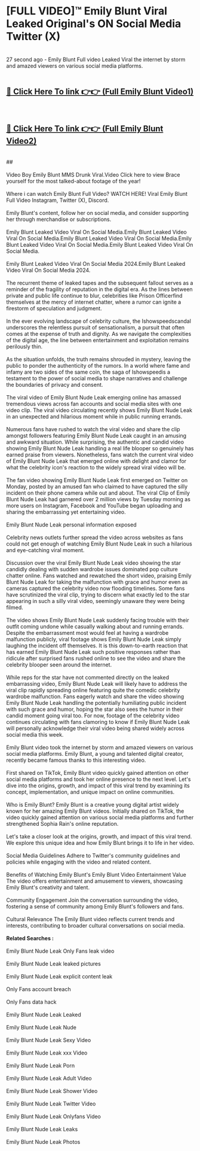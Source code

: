 # [FULL VIDEO]™ Emily Blunt Viral Leaked Original's ON Social Media Twitter (X) <br>
<br>
27 second ago - Emily Blunt Full video Leaked Viral the internet by storm and amazed viewers on various social media platforms.<br>

 <br>

##  <a href="https://play.123hd.live?title=Full Emily_Blunt&ref=git">🔴 Click Here To link 👉👉 (Full Emily Blunt Video1)</a><br>
  <br>

##  <a href="https://play.123hd.live?title=Full Emily_Blunt&ref=git">🔴 Click Here To link 👉👉 (Full Emily Blunt Video2)</a><br>
  <br>
  ##


  <br>

  <br>
Video Boy Emily Blunt MMS Drunk Viral.Video Click here to view Brace yourself for the most talked-about footage of the year!
<br><br>
Where i can watch Emily Blunt Full Video? WATCH HERE! Viral Emily Blunt Full Video Instagram, Twitter (X), Discord.
<br><br>
Emily Blunt's content, follow her on social media, and consider supporting her through merchandise or subscriptions.
<br><br>
Emily Blunt Leaked Video Viral On Social Media.Emily Blunt Leaked Video Viral On Social Media.Emily Blunt Leaked Video Viral On Social Media.Emily Blunt Leaked Video Viral On Social Media.Emily Blunt Leaked Video Viral On Social Media.
<br><br>
Emily Blunt Leaked Video Viral On Social Media 2024.Emily Blunt Leaked Video Viral On Social Media 2024.
<br><br>
The recurrent theme of leaked tapes and the subsequent fallout serves as a reminder of the fragility of reputation in the digital era. As the lines between private and public life continue to blur, celebrities like Prison Officerfind themselves at the mercy of internet chatter, where a rumor can ignite a firestorm of speculation and judgment.
<br><br>
In the ever evolving landscape of celebrity culture, the Ishowspeedscandal underscores the relentless pursuit of sensationalism, a pursuit that often comes at the expense of truth and dignity. As we navigate the complexities of the digital age, the line between entertainment and exploitation remains perilously thin.
<br><br>
As the situation unfolds, the truth remains shrouded in mystery, leaving the public to ponder the authenticity of the rumors. In a world where fame and infamy are two sides of the same coin, the saga of Ishowspeedis a testament to the power of social media to shape narratives and challenge the boundaries of privacy and consent.
<br><br>
The viral video of Emily Blunt Nude Leak emerging online has amassed tremendous views across fan accounts and social media sites with one video clip. The viral video circulating recently shows Emily Blunt Nude Leak in an unexpected and hilarious moment while in public running errands.
<br><br>
Numerous fans have rushed to watch the viral video and share the clip amongst followers featuring Emily Blunt Nude Leak caught in an amusing and awkward situation. While surprising, the authentic and candid video showing Emily Blunt Nude Leak handling a real life blooper so genuinely has earned praise from viewers. Nonetheless, fans watch the current viral video of Emily Blunt Nude Leak that emerged online with delight and clamor for what the celebrity icon's reaction to the widely spread viral video will be.
<br><br>
The fan video showing Emily Blunt Nude Leak first emerged on Twitter on Monday, posted by an amused fan who claimed to have captured the silly incident on their phone camera while out and about. The viral Clip of Emily Blunt Nude Leak had garnered over 2 million views by Tuesday morning as more users on Instagram, Facebook and YouTube began uploading and sharing the embarrassing yet entertaining video.
<br><br>
Emily Blunt Nude Leak personal information exposed
<br><br>
Celebrity news outlets further spread the video across websites as fans could not get enough of watching Emily Blunt Nude Leak in such a hilarious and eye-catching viral moment.
<br><br>
Discussion over the viral Emily Blunt Nude Leak video showing the star candidly dealing with sudden wardrobe issues dominated pop culture chatter online. Fans watched and rewatched the short video, praising Emily Blunt Nude Leak for taking the malfunction with grace and humor even as cameras captured the celebrity video now flooding timelines. Some fans have scrutinized the viral clip, trying to discern what exactly led to the star appearing in such a silly viral video, seemingly unaware they were being filmed.
<br><br>
The video shows Emily Blunt Nude Leak suddenly facing trouble with their outfit coming undone while casually walking about and running errands. Despite the embarrassment most would feel at having a wardrobe malfunction publicly, viral footage shows Emily Blunt Nude Leak simply laughing the incident off themselves. It is this down-to-earth reaction that has earned Emily Blunt Nude Leak such positive responses rather than ridicule after surprised fans rushed online to see the video and share the celebrity blooper seen around the internet.
<br><br>
While reps for the star have not commented directly on the leaked embarrassing video, Emily Blunt Nude Leak will likely have to address the viral clip rapidly spreading online featuring quite the comedic celebrity wardrobe malfunction. Fans eagerly watch and share the video showing Emily Blunt Nude Leak handling the potentially humiliating public incident with such grace and humor, hoping the star also sees the humor in their candid moment going viral too. For now, footage of the celebrity video continues circulating with fans clamoring to know if Emily Blunt Nude Leak will personally acknowledge their viral video being shared widely across social media this week.
<br><br>
Emily Blunt video took the internet by storm and amazed viewers on various social media platforms. Emily Blunt, a young and talented digital creator, recently became famous thanks to this interesting video.
<br><br>
First shared on TikTok, Emily Blunt video quickly gained attention on other social media platforms and took her online presence to the next level. Let's dive into the origins, growth, and impact of this viral trend by examining its concept, implementation, and unique impact on online communities.
<br><br>
Who is Emily Blunt? Emily Blunt is a creative young digital artist widely known for her amazing Emily Blunt videos. Initially shared on TikTok, the video quickly gained attention on various social media platforms and further strengthened Sophia Rain's online reputation.
<br><br>
Let's take a closer look at the origins, growth, and impact of this viral trend. We explore this unique idea and how Emily Blunt brings it to life in her video.
<br><br>
Social Media Guidelines Adhere to Twitter's community guidelines and policies while engaging with the video and related content.
<br><br>
Benefits of Watching Emily Blunt's Emily Blunt Video Entertainment Value The video offers entertainment and amusement to viewers, showcasing Emily Blunt's creativity and talent.
<br><br>
Community Engagement Join the conversation surrounding the video, fostering a sense of community among Emily Blunt's followers and fans.
<br><br>
Cultural Relevance The Emily Blunt video reflects current trends and interests, contributing to broader cultural conversations on social media.
<br><br>
<strong>Related Searches :</strong>
<br><br>
Emily Blunt Nude Leak Only Fans leak video
<br><br>
Emily Blunt Nude Leak leaked pictures
<br><br>
Emily Blunt Nude Leak explicit content leak
<br><br>
Only Fans account breach
<br><br>
Only Fans data hack
<br><br>
Emily Blunt Nude Leak Leaked
<br><br>
Emily Blunt Nude Leak Nude
<br><br>
Emily Blunt Nude Leak Sexy Video
<br><br>
Emily Blunt Nude Leak xxx Video
<br><br>
Emily Blunt Nude Leak Porn
<br><br>
Emily Blunt Nude Leak Adult Video
<br><br>
Emily Blunt Nude Leak Shower Video
<br><br>
Emily Blunt Nude Leak Twitter Video
<br><br>
Emily Blunt Nude Leak Onlyfans Video
<br><br>
Emily Blunt Nude Leak Leaks
<br><br>
Emily Blunt Nude Leak Photos